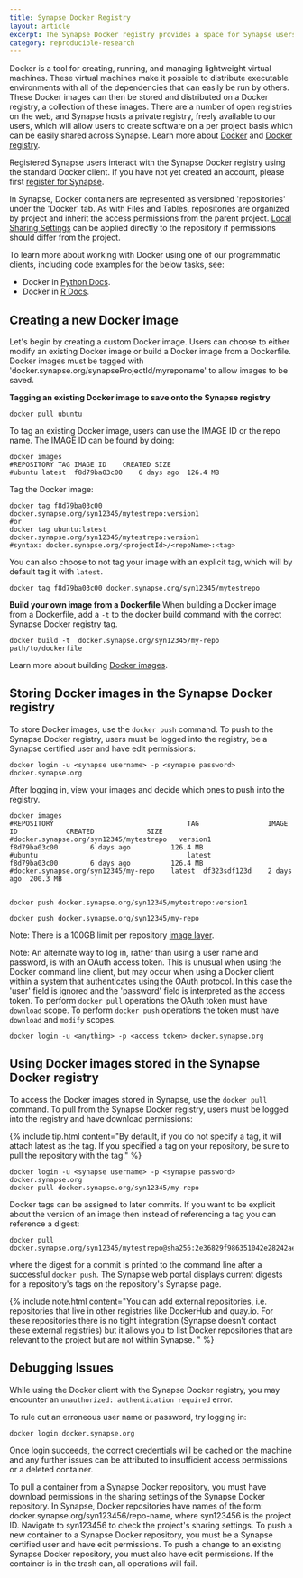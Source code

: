 ```yaml
---
title: Synapse Docker Registry
layout: article
excerpt: The Synapse Docker registry provides a space for Synapse users to store and distribute their Docker images per Synapse project.
category: reproducible-research
---
```


Docker is a tool for creating, running, and managing lightweight virtual machines. These virtual machines make it possible to distribute executable environments with all of the dependencies that can easily be run by others. These Docker images can then be stored and distributed on a Docker registry, a collection of these images. There are a number of open registries on the web, and Synapse hosts a private registry, freely available to our users, which will allow users to create software on a per project basis which can be easily shared across Synapse. Learn more about [Docker](https://www.docker.com/products/overview) and [Docker registry](https://www.docker.com/products/docker-registry).

Registered Synapse users interact with the Synapse Docker registry using the standard Docker client. If you have not yet created an account, please first [register for Synapse](https://docs.synapse.org/articles/getting_started.html#create-your-account). 

In Synapse, Docker containers are represented as versioned 'repositories' under the 'Docker' tab. As with Files and Tables, repositories are organized by project and inherit the access permissions from the parent project. [Local Sharing Settings](https://docs.synapse.org/articles/sharing_settings.html#sharing-files-folders-and-tables) can be applied directly to the repository if permissions should differ from the project.

To learn more about working with Docker using one of our programmatic clients, including code examples for the below tasks, see:

* Docker in [Python Docs](https://python-docs.synapse.org/build/html/Entity.html?highlight=docker#synapseclient.entity.DockerRepository).
* Docker in [R Docs](https://r-docs.synapse.org/articles/docker.html).


## Creating a new Docker image

Let's begin by creating a custom Docker image.  Users can choose to either modify an existing Docker image or build a Docker image from a Dockerfile.  Docker images must be tagged with 'docker.synapse.org/synapseProjectId/myreponame' to allow images to be saved.

**Tagging an existing Docker image to save onto the Synapse registry**

``` console
docker pull ubuntu
```

To tag an existing Docker image, users can use the IMAGE ID or the repo name.  The IMAGE ID can be found by doing:

``` console
docker images
#REPOSITORY	TAG	IMAGE ID	CREATED	SIZE
#ubuntu	latest	f8d79ba03c00	6 days ago	126.4 MB
```

Tag the Docker image:

``` console
docker tag f8d79ba03c00 docker.synapse.org/syn12345/mytestrepo:version1
#or
docker tag ubuntu:latest docker.synapse.org/syn12345/mytestrepo:version1
#syntax: docker.synapse.org/<projectId>/<repoName>:<tag>
```

You can also choose to not tag your image with an explicit tag, which will by default tag it with `latest`.

``` console
docker tag f8d79ba03c00 docker.synapse.org/syn12345/mytestrepo
```

**Build your own image from a Dockerfile**
When building a Docker image from a Dockerfile, add a `-t` to the docker build command with the correct Synapse Docker registry tag.

``` console
docker build -t  docker.synapse.org/syn12345/my-repo path/to/dockerfile
```

Learn more about building [Docker images](https://docs.docker.com/engine/getstarted/step_four/).  

## Storing Docker images in the Synapse Docker registry

To store Docker images, use the `docker push` command.  To push to the Synapse Docker registry, users must be logged into the registry, be a Synapse certified user and have edit permissions:

``` console
docker login -u <synapse username> -p <synapse password> docker.synapse.org
```

After logging in, view your images and decide which ones to push into the registry.

``` console
docker images
#REPOSITORY                                 TAG                 IMAGE ID            CREATED             SIZE
#docker.synapse.org/syn12345/mytestrepo   version1            f8d79ba03c00        6 days ago          126.4 MB
#ubuntu                                     latest              f8d79ba03c00        6 days ago          126.4 MB
#docker.synapse.org/syn12345/my-repo	latest	df323sdf123d	2 days ago	200.3 MB


docker push docker.synapse.org/syn12345/mytestrepo:version1

docker push docker.synapse.org/syn12345/my-repo
```

Note: There is a 100GB limit per repository [image layer](https://docs.docker.com/storage/storagedriver/#images-and-layers).

Note: An alternate way to log in, rather than using a user name and password, is with an OAuth access token.  This is unusual when using the Docker command line client, but may occur when using a Docker client within a system that authenticates using the OAuth protocol.  In this case the 'user' field is ignored and the 'password' field is interpreted as the access token.  To perform `docker pull` operations the OAuth token must have `download` scope.  To perform `docker push` operations the token must have `download` and `modify` scopes.

``` console
docker login -u <anything> -p <access token> docker.synapse.org
```

## Using Docker images stored in the Synapse Docker registry

To access the Docker images stored in Synapse, use the `docker pull` command. To pull from the Synapse Docker registry, users must be logged into the registry and have download permissions:

{% include tip.html content="By default, if you do not specify a tag, it will attach latest as the tag.  If you specified a tag on your repository, be sure to pull the repository with the tag." %}

``` console
docker login -u <synapse username> -p <synapse password> docker.synapse.org
docker pull docker.synapse.org/syn12345/my-repo
```

Docker tags can be assigned to later commits. If you want to be explicit about the version of an image then instead of referencing a tag you can reference a digest:

``` console
docker pull docker.synapse.org/syn12345/mytestrepo@sha256:2e36829f986351042e28242ae386913645a7b41b25844fb39b29af0bdf8dcb63
```

where the digest for a commit is printed to the command line after a successful `docker push`. The Synapse web portal displays current digests for a repository's tags on the repository's Synapse page.

{% include note.html content="You can add external repositories, i.e. repositories that live in other registries like DockerHub and quay.io. For these repositories there is no tight integration (Synapse doesn't contact these external registries) but it allows you to list Docker repositories that are relevant to the project but are not within Synapse.
" %}

## Debugging Issues

While using the Docker client with the Synapse Docker registry, you may encounter an `unauthorized: authentication required` error. 

To rule out an erroneous user name or password, try logging in: 

```
docker login docker.synapse.org
```

Once login succeeds, the correct credentials will be cached on the machine and any further issues can be attributed to insufficient access permissions or a deleted container. 

To pull a container from a Synapse Docker repository, you must have download permissions in the sharing settings of the Synapse Docker repository. In Synapse, Docker repositories have names of the form: docker.synapse.org/syn123456/repo-name, where syn123456 is the project ID. Navigate to syn123456 to check the project's sharing settings. To push a new container to a Synapse Docker repository, you must be a Synapse certified user and have edit permissions. To push a change to an existing Synapse Docker repository, you must also have edit permissions. If the container is in the trash can, all operations will fail.
